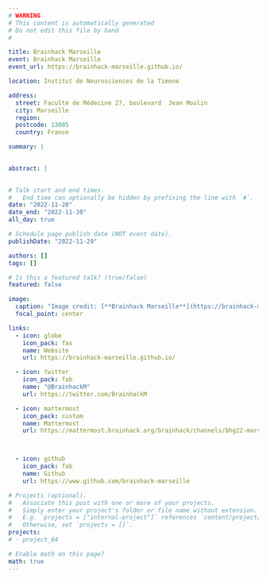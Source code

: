 ```yaml
---
# WARNING
# This content is automatically generated
# Do not edit this file by hand
#

title: Brainhack Marseille
event: Brainhack Marseille
event_url: https://brainhack-marseille.github.io/

location: Institut de Neurosciences de la Timone

address:
  street: Faculté de Médecine 27, boulevard  Jean Moulin
  city: Marseille
  region: 
  postcode: 13005
  country: France

summary: |
  

abstract: |
  

# Talk start and end times.
#   End time can optionally be hidden by prefixing the line with `#`.
date: "2022-11-28"
date_end: "2022-11-30"
all_day: true

# Schedule page publish date (NOT event date).
publishDate: "2022-11-29"

authors: []
tags: []

# Is this a featured talk? (true/false)
featured: false

image:
  caption: "Image credit: [**Brainhack Marseille**](https://brainhack-marseille.github.io/)"
  focal_point: center

links:
  - icon: globe
    icon_pack: fas
    name: Website
    url: https://brainhack-marseille.github.io/

  - icon: twitter
    icon_pack: fab
    name: "@BrainhackM"
    url: https://twitter.com/BrainhackM

  - icon: mattermost
    icon_pack: custom
    name: Mattermost
    url: https://mattermost.brainhack.org/brainhack/channels/bhg22-marseille



  - icon: github
    icon_pack: fab
    name: Github
    url: https://www.github.com/brainhack-marseille

# Projects (optional).
#   Associate this post with one or more of your projects.
#   Simply enter your project's folder or file name without extension.
#   E.g. `projects = ["internal-project"]` references `content/project/deep-learning/index.md`.
#   Otherwise, set `projects = []`.
projects:
# - project_84

# Enable math on this page?
math: true
---
```


